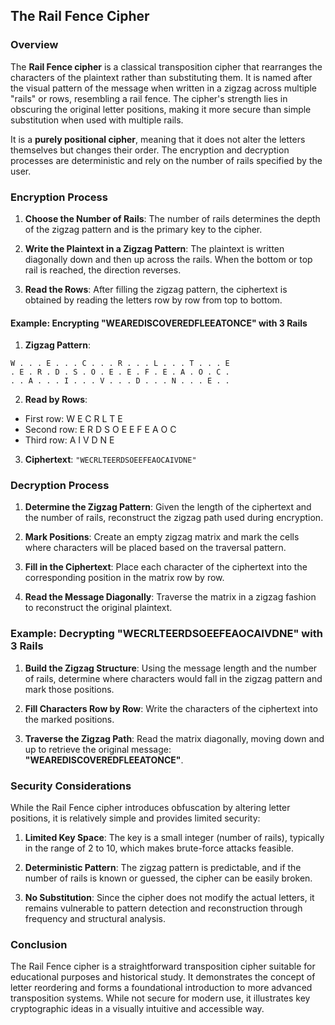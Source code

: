 ## The Rail Fence Cipher

### Overview

The **Rail Fence cipher** is a classical transposition cipher that rearranges the characters of the plaintext rather than substituting them. It is named after the visual pattern of the message when written in a zigzag across multiple "rails" or rows, resembling a rail fence. The cipher's strength lies in obscuring the original letter positions, making it more secure than simple substitution when used with multiple rails.

It is a **purely positional cipher**, meaning that it does not alter the letters themselves but changes their order. The encryption and decryption processes are deterministic and rely on the number of rails specified by the user.

### Encryption Process

1. **Choose the Number of Rails**:
   The number of rails determines the depth of the zigzag pattern and is the primary key to the cipher.

2. **Write the Plaintext in a Zigzag Pattern**:
   The plaintext is written diagonally down and then up across the rails. When the bottom or top rail is reached, the direction reverses.

3. **Read the Rows**:
   After filling the zigzag pattern, the ciphertext is obtained by reading the letters row by row from top to bottom.

#### Example: Encrypting "WEAREDISCOVEREDFLEEATONCE" with 3 Rails

1. **Zigzag Pattern**:

```
W . . . E . . . C . . . R . . . L . . . T . . . E
. E . R . D . S . O . E . E . F . E . A . O . C .
. . A . . . I . . . V . . . D . . . N . . . E . .
```

2. **Read by Rows**:

- First row: W E C R L T E
- Second row: E R D S O E E F E A O C
- Third row: A I V D N E

3. **Ciphertext**: `"WECRLTEERDSOEEFEAOCAIVDNE"`

### Decryption Process

1. **Determine the Zigzag Pattern**:
   Given the length of the ciphertext and the number of rails, reconstruct the zigzag path used during encryption.

2. **Mark Positions**:
   Create an empty zigzag matrix and mark the cells where characters will be placed based on the traversal pattern.

3. **Fill in the Ciphertext**:
   Place each character of the ciphertext into the corresponding position in the matrix row by row.

4. **Read the Message Diagonally**:
   Traverse the matrix in a zigzag fashion to reconstruct the original plaintext.

### Example: Decrypting "WECRLTEERDSOEEFEAOCAIVDNE" with 3 Rails

1. **Build the Zigzag Structure**:
   Using the message length and the number of rails, determine where characters would fall in the zigzag pattern and mark those positions.

2. **Fill Characters Row by Row**:
   Write the characters of the ciphertext into the marked positions.

3. **Traverse the Zigzag Path**:
   Read the matrix diagonally, moving down and up to retrieve the original message: **"WEAREDISCOVEREDFLEEATONCE"**.

### Security Considerations

While the Rail Fence cipher introduces obfuscation by altering letter positions, it is relatively simple and provides limited security:

1. **Limited Key Space**: The key is a small integer (number of rails), typically in the range of 2 to 10, which makes brute-force attacks feasible.

2. **Deterministic Pattern**: The zigzag pattern is predictable, and if the number of rails is known or guessed, the cipher can be easily broken.

3. **No Substitution**: Since the cipher does not modify the actual letters, it remains vulnerable to pattern detection and reconstruction through frequency and structural analysis.

### Conclusion

The Rail Fence cipher is a straightforward transposition cipher suitable for educational purposes and historical study. It demonstrates the concept of letter reordering and forms a foundational introduction to more advanced transposition systems. While not secure for modern use, it illustrates key cryptographic ideas in a visually intuitive and accessible way.
